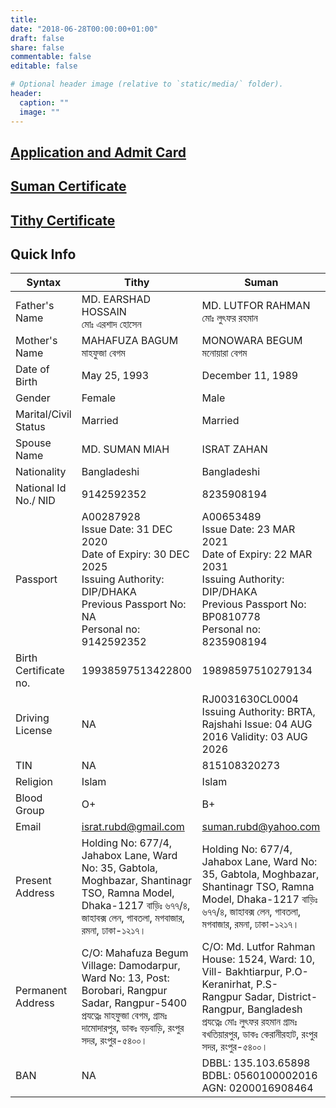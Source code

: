 ```yaml
---
title: 
date: "2018-06-28T00:00:00+01:00"
draft: false
share: false
commentable: false
editable: false

# Optional header image (relative to `static/media/` folder).
header:
  caption: ""
  image: ""
---
```


## [Application and Admit Card](https://drive.google.com/drive/folders/114LPZlg5UFFBeTrqwjq1Evzc6FMIQmIk?usp=sharing)

## [Suman Certificate](https://drive.google.com/drive/folders/114cVKNYZ5IHZXdW2ji8qw-pj4A11VTTX?usp=sharing)

## [Tithy Certificate](https://drive.google.com/drive/folders/1-WAOuAwNwx1H8c3z_sOcZ3S4BstUAKxU?usp=sharing)

Quick Info
----------
|     Syntax                   |     Tithy                                                                                                                                                                                                   |     Suman                                                                                                                                                                                                                                 |
|------------------------------|-------------------------------------------------------------------------------------------------------------------------------------------------------------------------------------------------------------|-------------------------------------------------------------------------------------------------------------------------------------------------------------------------------------------------------------------------------------------|
|     Father's Name            |     MD. EARSHAD HOSSAIN <br> মোঃ এরশাদ হোসেন                                                                                                                                                                 |     MD. LUTFOR RAHMAN <br> মোঃ লুৎফর রহমান                                                                                                                                                                                                  |
|     Mother's Name            |     MAHAFUZA BAGUM <br> মাহফুজা বেগম                                                                                                                                                                          |     MONOWARA BEGUM <br> মনোয়ারা বেগম                                                                                                                                                                                                       |
|     Date of Birth            |     May 25, 1993                                                                                                                                                                                            |     December 11, 1989                                                                                                                                                                                                                     |
|     Gender                   |     Female                                                                                                                                                                                                  |     Male                                                                                                                                                                                                                                  |
|     Marital/Civil Status     |     Married                                                                                                                                                                                                 |     Married                                                                                                                                                                                                                               |
|     Spouse Name              |     MD. SUMAN MIAH                                                                                                                                                                                          |     ISRAT ZAHAN                                                                                                                                                                                                                           |
|     Nationality              |     Bangladeshi                                                                                                                                                                                             |     Bangladeshi                                                                                                                                                                                                                           |
|     National Id No./ NID     |     9142592352                                                                                                                                                                                              |     8235908194                                                                                                                                                                                                                            |
|     Passport                 |     A00287928 <br> Issue Date: 31 DEC 2020   <br>  Date of Expiry: 30 DEC 2025  <br>   Issuing Authority: DIP/DHAKA  <br>   Previous Passport No: NA  <br>   Personal no: 9142592352                                         |     A00653489   <br>  Issue Date: 23 MAR 2021  <br>   Date of Expiry: 22 MAR 2031   <br>  Issuing Authority: DIP/DHAKA  <br>   Previous Passport No: BP0810778   <br>  Personal no: 8235908194                                                                |
|     Birth Certificate no.    |     19938597513422800                                                                                                                                                                                       |     19898597510279134                                                                                                                                                                                                                     |
|     Driving   License        |     NA                                                                                                                                                                                                      |     RJ0031630CL0004     Issuing   Authority: BRTA, Rajshahi     Issue: 04 AUG   2016     Validity: 03 AUG 2026                                                                                                                            |
|     TIN                      |     NA                                                                                                                                                                                                      |     815108320273                                                                                                                                                                                                                          |
|     Religion                 |     Islam                                                                                                                                                                                                   |     Islam                                                                                                                                                                                                                                 |
|     Blood Group              |     O+                                                                                                                                                                                                      |     B+                                                                                                                                                                                                                                    |
|     Email                    |     israt.rubd@gmail.com                                                                                                                                                                                    |     suman.rubd@yahoo.com                                                                                                                                                                                                                  |
|     Present Address          |     Holding No: 677/4, Jahabox Lane, Ward No: 35, Gabtola, Moghbazar, Shantinagr TSO, Ramna   Model, Dhaka-1217     বাড়িঃ ৬৭৭/৪, জাহাবক্স লেন,   গাবতলা,      মগবাজার, রমনা, ঢাকা-১২১৭।                      |     Holding No: 677/4, Jahabox Lane, Ward No: 35, Gabtola, Moghbazar, Shantinagr TSO,      Ramna Model, Dhaka-1217     বাড়িঃ ৬৭৭/৪, জাহাবক্স লেন,   গাবতলা,      মগবাজার, রমনা, ঢাকা-১২১৭।                                                 |
|     Permanent Address        |     C/O: Mahafuza Begum     Village: Damodarpur, Ward No: 13,     Post: Borobari, Rangpur Sadar,      Rangpur-5400     প্রযত্নেঃ মাহফুজা বেগম,      গ্রামঃ দামোদারপুর, ডাকঃ বড়বাড়ি, রংপুর সদর,      রংপুর-৫৪০০।    |     C/O: Md. Lutfor Rahman     House: 1524, Ward: 10, Vill- Bakhtiarpur, P.O- Keranirhat,      P.S- Rangpur Sadar, District- Rangpur, Bangladesh     প্রযত্নেঃ মোঃ লুৎফর রহমান     গ্রামঃ বখতিয়ারপুর, ডাকঃ কেরানীরহাট, রংপুর সদর, রংপুর-৫৪০০।    |
|     BAN                      |     NA                                                                                                                                                                                                      |     DBBL: 135.103.65898     BDBL: 0560100002016     AGN: 0200016908464                                                                                                                                                                    |
